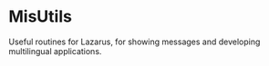 MisUtils
========

Useful routines for Lazarus, for showing messages and developing multilingual applications.
